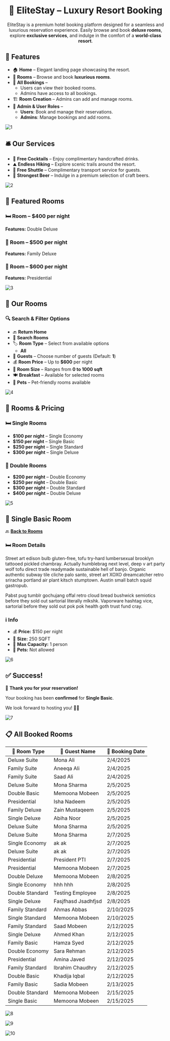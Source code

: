 <h1 align="center">🌟 EliteStay – Luxury Resort Booking</h1>

<p align="center">
EliteStay is a premium hotel booking platform designed for a seamless and luxurious reservation experience. Easily browse and book <strong>deluxe rooms</strong>, explore <strong>exclusive services</strong>, and indulge in the comfort of a <strong>world-class resort</strong>.
</p>

## 🏡 Features  

- 🏠 **Home** – Elegant landing page showcasing the resort.  
- 🏨 **Rooms** – Browse and book **luxurious rooms**.  
- 📖 **All Bookings** –  
  - Users can view their booked rooms.  
  - Admins have access to all bookings.  
- 🏗️ **Room Creation** – Admins can add and manage rooms.  
- 👥 **Admin & User Roles** –  
  - **Users**: Book and manage their reservations.  
  - **Admins**: Manage bookings and add rooms.  


![1](https://github.com/user-attachments/assets/d0e12ae7-45d1-48bb-9556-aaffb8fbd7c9)

## 🛎️ Our Services  

- 🍹 **Free Cocktails** – Enjoy complimentary handcrafted drinks.  
- ⛰️ **Endless Hiking** – Explore scenic trails around the resort.  
- 🚐 **Free Shuttle** – Complimentary transport service for guests.  
- 🍺 **Strongest Beer** – Indulge in a premium selection of craft beers.  

 
![2](https://github.com/user-attachments/assets/3561ba10-2ea2-410d-b3be-a02615851fa4)

## 🏨 Featured Rooms  

### 🛏️ Room – **$400 per night**  
**Features:** Double Deluxe  

### 🏡 Room – **$500 per night**  
**Features:** Family Deluxe  

### 🏰 Room – **$600 per night**  
**Features:** Presidential  


![3](https://github.com/user-attachments/assets/aff3ae3c-9525-4486-bfa8-fa07b802fb36)

## 🏨 Our Rooms  

### 🔍 Search & Filter Options  
- 🔙 **Return Home**  
- 🔎 **Search Rooms**  
- 🏷️ **Room Type** – Select from available options  
  - **All**  
- 👥 **Guests** – Choose number of guests (Default: **1**)  
- 💰 **Room Price** – Up to **$600** per night  
- 📏 **Room Size** – Ranges from **0 to 1000 sqft**  
- 🍽️ **Breakfast** – Available for selected rooms  
- 🐾 **Pets** – Pet-friendly rooms available  


![4](https://github.com/user-attachments/assets/e0f06246-8bc3-41db-84ba-245dd48d6e1a)

## 🏨 Rooms & Pricing  

### 🛏️ Single Rooms  
- **$100 per night** – Single Economy  
- **$150 per night** – Single Basic  
- **$250 per night** – Single Standard  
- **$300 per night** – Single Deluxe  

### 🏡 Double Rooms  
- **$200 per night** – Double Economy  
- **$250 per night** – Double Basic  
- **$300 per night** – Double Standard  
- **$400 per night** – Double Deluxe  


![5](https://github.com/user-attachments/assets/3a9b2465-cd11-42af-be7e-2bb0dd9f582f)

## 🏨 Single Basic Room  

🔙 **[Back to Rooms](#our-rooms)**  

### 🛏️ Room Details  
Street art edison bulb gluten-free, tofu try-hard lumbersexual brooklyn tattooed pickled chambray. Actually humblebrag next level, deep v art party wolf tofu direct trade readymade sustainable hell of banjo. Organic authentic subway tile cliche palo santo, street art XOXO dreamcatcher retro sriracha portland air plant kitsch stumptown. Austin small batch squid gastropub.  

Pabst pug tumblr gochujang offal retro cloud bread bushwick semiotics before they sold out sartorial literally mlkshk. Vaporware hashtag vice, sartorial before they sold out pok pok health goth trust fund cray.  

### ℹ️ Info  
- 💰 **Price:** $150 per night  
- 📏 **Size:** 250 SQFT  
- 👥 **Max Capacity:** 1 person  
- 🚫 **Pets:** Not allowed  


![6](https://github.com/user-attachments/assets/6cf6d12d-68d9-4bab-8756-64f94a869743)

## ✅ Success!  

🎉 **Thank you for your reservation!**  

Your booking has been **confirmed** for **Single Basic**.  

We look forward to hosting you! 🏨✨  


 ![7](https://github.com/user-attachments/assets/f652fcdc-3b59-4939-bd64-4ecb1283bade)
## 📋 All Booked Rooms  

| 🏨 Room Type       | 👤 Guest Name                | 📅 Booking Date  |
|-------------------|----------------------------|----------------|
| Deluxe Suite     | Mona Ali                   | 2/4/2025       |
| Family Suite     | Aneeqa Ali                 | 2/4/2025       |
| Family Suite     | Saad Ali                   | 2/4/2025       |
| Deluxe Suite     | Mona Sharma                | 2/5/2025       |
| Double Basic     | Memoona Mobeen             | 2/5/2025       |
| Presidential     | Isha Nadeem                | 2/5/2025       |
| Family Deluxe    | Zain Mustaqeem             | 2/5/2025       |
| Single Deluxe    | Abiha Noor                 | 2/5/2025       |
| Deluxe Suite     | Mona Sharma                | 2/5/2025       |
| Deluxe Suite     | Mona Sharma                | 2/7/2025       |
| Single Economy   | ak ak                      | 2/7/2025       |
| Deluxe Suite     | ak ak                      | 2/7/2025       |
| Presidential     | President PTI              | 2/7/2025       |
| Presidential     | Memoona Mobeen             | 2/7/2025       |
| Double Deluxe    | Memoona Mobeen             | 2/8/2025       |
| Single Economy   | hhh hhh                    | 2/8/2025       |
| Double Standard  | Testing Employee           | 2/8/2025       |
| Single Deluxe    | Fasjfhasd Jsadhfjsd        | 2/8/2025       |
| Family Standard  | Ahmas Abbas                | 2/10/2025      |
| Single Standard  | Memoona Mobeen             | 2/10/2025      |
| Family Standard  | Saad Mobeen                | 2/12/2025      |
| Single Deluxe    | Ahmed Khan                 | 2/12/2025      |
| Family Basic     | Hamza Syed                 | 2/12/2025      |
| Double Economy   | Sara Rehman                | 2/12/2025      |
| Presidential     | Amina Javed                | 2/12/2025      |
| Family Standard  | Ibrahim Chaudhry           | 2/12/2025      |
| Double Basic     | Khadija Iqbal              | 2/12/2025      |
| Family Basic     | Sadia Mobeen               | 2/13/2025      |
| Double Standard  | Memoona Mobeen             | 2/15/2025      |
| Single Basic     | Memoona Mobeen             | 2/15/2025      |

 



 ![8](https://github.com/user-attachments/assets/830546f4-951c-4d24-a86f-3a0acdcc22d7)

 ![9](https://github.com/user-attachments/assets/e3d84851-1ecd-4f60-a435-f3d01ad74af8)
 
![10](https://github.com/user-attachments/assets/a382e916-567c-4320-b8b4-ac278496e517)
 
